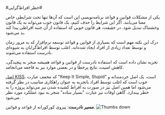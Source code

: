 #خطر افراط‌گرایی#

یکی از مشکلات قوانین و قواعد برنامه‌نویسی این است که آن‌ها تنها تحت شرایطی خاص معنا می‌یابند. اگر این شرایط را حذف کنیم، یک قانون خوب می‌تواند به یک قانون وحشتناک تبدیل شود. در حقیقت، هر قانون خوبی که استفاده از آن جنبه افراطی پیدا کند بد می‌شود.

درک این نکته مهم است که بسیاری از قوانین و قواعد توسعه نرم‌افزار که به مرور زمان و توسط تعداد زیادی از افراد ایجاد شده‌اند، اغلب توسط افراط‌گرایان به شیوه‌ای نادرست استفاده می‌شوند.

تجربه نشان داده است که استفاده نادرست از قوانین و قواعد همیشه منجر به پیچیدگی، کاهش امنیت، نتایج پرخطا و در بعضی موارد نیز به فاجعه می‌انجامد.

[اصل KISS](https://en.wikipedia.org/wiki/KISS_principle)، که مخفف عبارت "Keep It Simple, Stupid" است، یک اصل خردمندانه و خوب است که اغلب توسط افراد باتجربه به عنوان راهکاری مناسب در نظر گرفته می‌شود اما همین اصل نیز در صورت به افراط کشیده شدن نیز می‌تواند پروژه را به خطر بیندازد. گاهی اوقات نیز عبارت "بسیار ساده" منجر به نبود عملکرد مورد نظر می‌شود.

**مسیر نادرست**: پیروی کورکورانه از قواعد و قوانین. ![Thumbs down](/img/thumbs-down.png)
